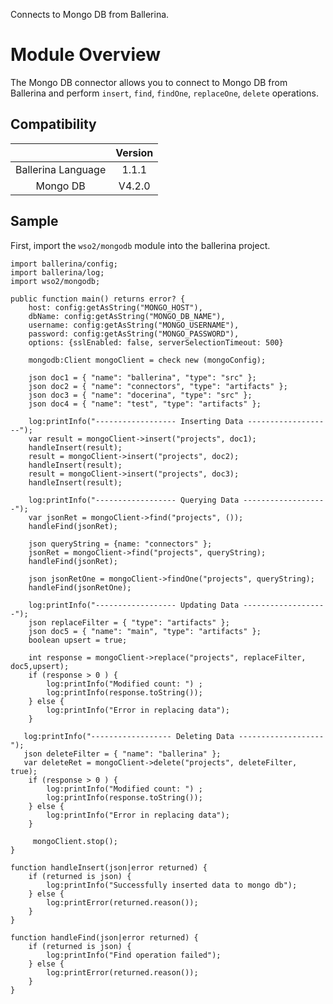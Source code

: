 Connects to Mongo DB from Ballerina.

# Module Overview

The Mongo DB connector allows you to connect to Mongo DB from Ballerina and perform `insert`, `find`, `findOne`, `replaceOne`, `delete` operations.

## Compatibility

|                             |       Version               |
|:---------------------------:|:---------------------------:|
| Ballerina Language          | 1.1.1                       |
| Mongo DB                    | V4.2.0                      |

## Sample

First, import the `wso2/mongodb` module into the ballerina project.

```ballerina
import ballerina/config;
import ballerina/log;
import wso2/mongodb;

public function main() returns error? {
    host: config:getAsString("MONGO_HOST"),
    dbName: config:getAsString("MONGO_DB_NAME"),
    username: config:getAsString("MONGO_USERNAME"),
    password: config:getAsString("MONGO_PASSWORD"),
    options: {sslEnabled: false, serverSelectionTimeout: 500}

    mongodb:Client mongoClient = check new (mongoConfig);

    json doc1 = { "name": "ballerina", "type": "src" };
    json doc2 = { "name": "connectors", "type": "artifacts" };
    json doc3 = { "name": "docerina", "type": "src" };
    json doc4 = { "name": "test", "type": "artifacts" };

    log:printInfo("------------------ Inserting Data -------------------");
    var result = mongoClient->insert("projects", doc1);
    handleInsert(result);
    result = mongoClient->insert("projects", doc2);
    handleInsert(result);
    result = mongoClient->insert("projects", doc3);
    handleInsert(result);
  
    log:printInfo("------------------ Querying Data -------------------");
    var jsonRet = mongoClient->find("projects", ());
    handleFind(jsonRet);

    json queryString = {name: "connectors" };
    jsonRet = mongoClient->find("projects", queryString);
    handleFind(jsonRet);

    json jsonRetOne = mongoClient->findOne("projects", queryString);
    handleFind(jsonRetOne);

    log:printInfo("------------------ Updating Data -------------------");
    json replaceFilter = { "type": "artifacts" };
    json doc5 = { "name": "main", "type": "artifacts" };
    boolean upsert = true;

    int response = mongoClient->replace("projects", replaceFilter, doc5,upsert);
    if (response > 0 ) {
        log:printInfo("Modified count: ") ;
        log:printInfo(response.toString());
    } else {
        log:printInfo("Error in replacing data");
    }

   log:printInfo("------------------ Deleting Data -------------------");
   json deleteFilter = { "name": "ballerina" };
   var deleteRet = mongoClient->delete("projects", deleteFilter, true);
    if (response > 0 ) {
        log:printInfo("Modified count: ") ;
        log:printInfo(response.toString());
    } else {
        log:printInfo("Error in replacing data");
    }
    
     mongoClient.stop();
}

function handleInsert(json|error returned) {
    if (returned is json) {
        log:printInfo("Successfully inserted data to mongo db");
    } else {
        log:printError(returned.reason());
    }
}

function handleFind(json|error returned) {
    if (returned is json) {
        log:printInfo("Find operation failed");
    } else {
        log:printError(returned.reason());
    }
}
```